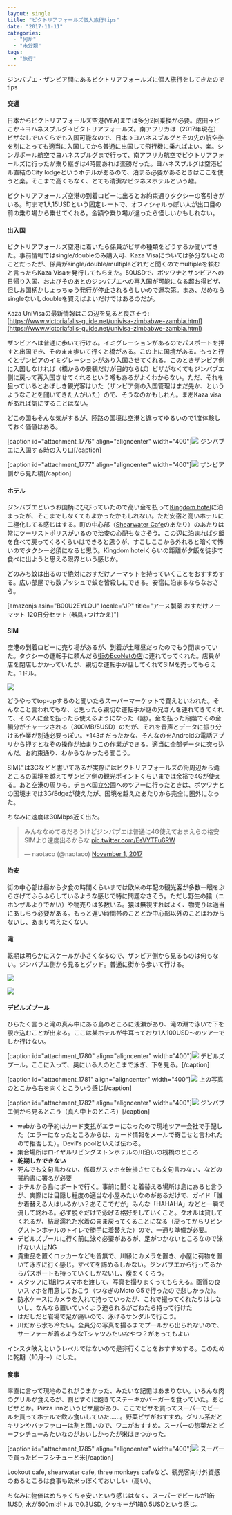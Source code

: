 ```yaml
---
layout: single
title: "ビクトリアフォールズ個人旅行tips"
date: "2017-11-11"
categories: 
  - "何か"
  - "未分類"
tags: 
  - "旅行"
---
```


ジンバブエ・ザンビア間にあるビクトリアフォールズに個人旅行をしてきたのでtips

#### 交通

日本からビクトリアフォールズ空港(VFA)までは多分2回乗換が必要。成田→どこか→ヨハネスブルグ→ビクトリアフォールズ。南アフリカは（2017年現在）ビザなしでいくらでも入国可能なので、日本→ヨハネスブルグとその先の航空券を別にとっても適当に入国してから普通に出国して飛行機に乗ればよい。楽。シンガポール航空でヨハネスブルグまで行って、南アフリカ航空でビクトリアフォールズに行ったが乗り継ぎは4時間あれば楽勝だった。ヨハネスブルグは空港ビル直結のCity lodgeというホテルがあるので、泊まる必要があるときはここを使うと楽。そこまで高くもなく、とても清潔なビジネスホテルという趣。

ビクトリアフォールズ空港の到着ロビーに出るとお約束通りタクシーの客引きがいる。町まで1人15USDという固定レートで、オフィシャルっぽい人が出口目の前の乗り場から乗せてくれる。金額や乗り場が違ったら怪しいかもしれない。

#### 出入国

ビクトリアフォールズ空港に着いたら係員がビザの種類をどうするか聞いてきた。事前情報ではsingle/doubleのみ購入可、Kaza Visaについては多分ないとのことだったが、係員がsingle/double/multipleどれだと聞くのでmultipleを頼むと言ったらKaza Visaを発行してもらえた。50USDで、ボツワナとザンビアへの日帰り入国、およびそのあとのジンバブエへの再入国が可能になる超お得ビザ、但しお国柄かしょっちゅう発行が停止されるらしいので運次第。まあ、だめならsingleないしdoubleを買えばよいだけではあるのだが。

Kaza UniVisaの最新情報はこの辺を見ると良さそう: [https://www.victoriafalls-guide.net/univisa-zimbabwe-zambia.html](https://www.victoriafalls-guide.net/univisa-zimbabwe-zambia.html)

ザンビアへは普通に歩いて行ける。イミグレーションがあるのでパスポートを押すと出国でき、そのまま歩いて行くと橋がある。この上に国境がある。もっと行くとザンビアのイミグレーションがあり入国させてくれる。このときザンビア側に入国しなければ（橋からの景観だけが目的ならば）ビザがなくてもジンバブエ側に戻って再入国させてくれるという噂もあるがよくわからない。ただ、それを狙っているとおぼしき観光客はいた（ザンビア側の入国管理はまだ先か、というようなことを聞いてきた人がいた）ので、そうなのかもしれん。まあKaza visaがあれば気にすることはない。

どこの国もそんな気がするが、陸路の国境は空港と違ってゆるいので1度体験しておく価値はある。

\[caption id="attachment\_1776" align="aligncenter" width="400"\][![](https://blog.naotaco.com/assets/images/posts/2017/11/DSC07072-400x267.jpg)](https://blog.naotaco.com/assets/images/posts/2017/11/DSC07072.jpg) ジンバブエに入国する時の入り口\[/caption\]

\[caption id="attachment\_1777" align="aligncenter" width="400"\][![](https://blog.naotaco.com/assets/images/posts/2017/11/DSC07060-400x267.jpg)](https://blog.naotaco.com/assets/images/posts/2017/11/DSC07060.jpg) ザンビア側から見た橋\[/caption\]

#### ホテル

ジンバブエというお国柄にびびっていたので高い金を払って[Kingdom hotel](https://www.google.co.jp/maps/place/The+Kingdom+Hotel/@-17.9272487,25.843551,17.75z/data=!4m14!1m8!3m7!1s0x0:0x0!2zMTfCsDU1JzM5LjEiUyAyNcKwNTAnMTUuOSJF!3b1!7e2!8m2!3d-17.9275152!4d25.8377579!3m4!1s0x0:0xb7db4e6a90558724!8m2!3d-17.928314!4d25.8429343)に泊まったが、そこまでしなくてもよかったかもしれない。ただ安宿と高いホテルに二極化してる感じはする。町の中心部（[Shearwater Cafe](https://www.google.co.jp/maps/place/Shearwater+Cafe/@-17.9275278,25.8372028,19z/data=!4m14!1m8!3m7!1s0x0:0x0!2zMTfCsDU1JzM5LjEiUyAyNcKwNTAnMTUuOSJF!3b1!7e2!8m2!3d-17.9275152!4d25.8377579!3m4!1s0x194fe54571cf98a7:0xaaf8c22b59926815!8m2!3d-17.9281852!4d25.8380715)のあたり）のあたりは常にツーリストポリスがいるので治安の心配もなさそう。この辺に泊まれば夕飯を食べて戻ってくるくらいはできると思うが、すこしここから外れると暗くて怖いのでタクシー必須になると思う。Kingdom hotelくらいの距離が夕飯を徒歩で食べに出ようと思える限界という感じか。

どのみち蚊は出るので絶対におすだけノーマットを持っていくことをおすすめする。広い部屋でも数プッシュで蚊を皆殺しにできる。安宿に泊まるならなおさら。

\[amazonjs asin="B00U2EYLOU" locale="JP" title="アース製薬 おすだけノーマット 120日分セット (器具+つけかえ)"\]

#### SIM

空港の到着ロビーに売り場があるが、到着が土曜昼だったのでもう閉まっていた。タクシーの運転手に頼んだら[街のEcoNetの店](https://www.google.co.jp/maps/place/17%C2%B055'39.1%22S+25%C2%B050'15.9%22E/@-17.9275137,25.8372108,19z/data=!3m1!4b1!4m6!3m5!1s0x0:0x0!7e2!8m2!3d-17.9275152!4d25.8377579)に連れてってくれた。店員が店を閉店しかかっていたが、親切な運転手が話してくれてSIMを売ってもらえた。1ドル。

![](https://blog.naotaco.com/assets/images/posts/2017/11/DSC07598-400x267.jpg)

どうやってtop-upするのと聞いたらスーパーマーケットで買えといわれた。そんなこと言われてもな、と思ったら親切な運転手が謎の兄さんを連れてきてくれて、その人に金を払ったら使えるようになった（謎）。金を払った段階でその金額分がチャージされる（300MB/5USD）のだが、それを音声とデータに振り分ける作業が別途必要っぽい。\*143# だったかな、そんなのをAndroidの電話アプリから押すとなぞの操作が始まりこの作業ができる。適当に全部データに突っ込んだ。お約束通り、わからなかったら聞こう。

SIMには3Gなどと書いてあるが実際にはビクトリアフォールズの街周辺から滝ところの国境を越えてザンビア側の観光ポイントくらいまでは余裕で4Gが使える。あと空港の周りも。チョベ国立公園へのツアーに行ったときは、ボツワナとの国境までは3G/Edgeが使えたが、国境を越えたあたりから完全に圏外になった。

ちなみに速度は30Mbps近く出た。

<blockquote class="twitter-tweet" data-lang="en"><p dir="ltr" lang="ja">みんななめてるだろうけどジンバブエは普通に4G使えておまえらの格安SIMより速度出るからな <a href="https://t.co/EsVYTFu6RW">pic.twitter.com/EsVYTFu6RW</a></p>— naotaco (@naotaco) <a href="https://twitter.com/naotaco/status/925668731895853056?ref_src=twsrc%5Etfw">November 1, 2017</a></blockquote>

#### 治安

街の中心部は昼から夕食の時間くらいまでは欧米の年配の観光客が多数一眼をぶらさげてふらふらしているような感じで特に問題なさそう。ただし野生の猿（ニホンザルよりでかい）や物売りは多数いる。猿は無視すればよく、物売りは適当にあしらう必要がある。もっと遅い時間帯のこととか中心部以外のことはわからないし、あまり考えたくない。

#### 滝

乾期は明らかにスケールが小さくなるので、ザンビア側から見るものは何もない。ジンバブエ側から見るとグッド。普通に街から歩いて行ける。

[![](https://blog.naotaco.com/assets/images/posts/2017/11/DSC07130-400x267.jpg)](https://blog.naotaco.com/assets/images/posts/2017/11/DSC07130.jpg)

[![](https://blog.naotaco.com/assets/images/posts/2017/11/DSC07127-400x267.jpg)](https://blog.naotaco.com/assets/images/posts/2017/11/DSC07127.jpg)

#### デビルズプール

ひらたく言うと滝の真ん中にある島のところに浅瀬があり、滝の淵で泳いで下を覗き込むことが出来る。ここは某ホテルが牛耳っており1人100USD～のツアーでしか行けない。

\[caption id="attachment\_1780" align="aligncenter" width="400"\][![](https://blog.naotaco.com/assets/images/posts/2017/11/DNZHJrJW0AAMfV5-400x267.jpg)](https://blog.naotaco.com/assets/images/posts/2017/11/DNZHJrJW0AAMfV5.jpg) デビルズプール。ここに入って、奥にいる人のとこまで泳ぎ、下を見る。\[/caption\]

\[caption id="attachment\_1781" align="aligncenter" width="400"\][![](https://blog.naotaco.com/assets/images/posts/2017/11/DNZIDU0W0AIRj7i-400x225.jpg)](https://blog.naotaco.com/assets/images/posts/2017/11/DNZIDU0W0AIRj7i.jpg) 上の写真のとこから右を向くとこういう感じ\[/caption\]

\[caption id="attachment\_1782" align="aligncenter" width="400"\][![](https://blog.naotaco.com/assets/images/posts/2017/11/DSC07140-400x267.jpg)](https://blog.naotaco.com/assets/images/posts/2017/11/DSC07140.jpg) ジンバブエ側から見るとこう（真ん中上のところ）\[/caption\]

- webからの予約はカード支払がエラーになったので現地ツアー会社で手配した（エラーになったところからは、カード情報をメールで寄こせと言われたので拒否した）。Devil's poolといえば伝わる。
- 集合場所はロイヤルリビングストンホテルの川沿いの桟橋のところ
- **乾期しかできない**
- 死んでも文句言わない、係員がスマホを破損させても文句言わない、などの誓約書に署名が必要
- ホテルから島にボートで行く。事前に聞くと着替える場所は島にあると言うが、実際には目隠し程度の適当な小屋みたいなのがあるだけで、ガイド「誰か着替える人はいるかい？あそこでだが」みんな「HAHAHA」などと一瞬で流して終わる。必ず脱ぐだけで泳げる格好をしていくこと。タオルは貸してくれるが、結局濡れた水着のまま戻ってくることになる（戻ってからリビングストンホテルのトイレで勝手に着替えた）ので、一通り準備が必要。
- デビルズプールに行く前に泳ぐ必要があるが、足がつかないところなので泳げない人はNG
- 貴重品を置くロッカーなども皆無で、川縁にカメラを置き、小屋に荷物を置いて泳ぎに行く感じ。すべてを諦めるしかない。ジンバブエから行ってるからパスポートも持っていくしかないし、腹をくくろう。
- スタッフに1組1つスマホを渡して、写真を撮りまくってもらえる。画質の良いスマホを用意しておこう（つなぎのMoto G5で行ったので悲しかった）。
- 防水ケースにカメラを入れて持っていったが、これで撮ってくれたりはしないし、なんなら置いていくよう迫られるがごねたら持って行けた
- はだしだと岩場で足が痛いので、泳げるサンダルで行こう。
- 川だから水も冷たい。全員分の写真を撮るまでプールから出られないので、サーファーが着るようなTシャツみたいなやつ？があってもよい

インスタ映えというレベルではないので是非行くことをおすすめする。このために乾期（10月～）にした。

#### 食事

率直に言って現地のこれがうまかった、みたいな記憶はあまりない。いろんな肉のグリルが食えるが、割とすぐに飽きてステーキかバーガーを食っていた。あとピザとか。Pizza innというピザ屋があり、ここでピザを買ってスーパーでビールを買ってホテルで飲み食いしていた……。野菜ピザがおすすめ。グリル系だとキリンやバッファローは割と固いので、ワニがおすすめ。スーパーの惣菜だとビーフシチューみたいなのがおいしかったが米はきつかった。

\[caption id="attachment\_1785" align="aligncenter" width="400"\][![](https://blog.naotaco.com/assets/images/posts/2017/11/DSC07078-400x267.jpg)](https://blog.naotaco.com/assets/images/posts/2017/11/DSC07078.jpg) スーパーで買ったビーフシチューと米\[/caption\]

Lookout cafe, shearwater cafe, three monkeys cafeなど、観光客向け外資感のあるところは食事も欧米っぽくておいしい（高い）。

ちなみに物価はめちゃくちゃ安いという感じはなく、スーパーでビールが1缶1USD, 水が500mlボトルで0.3USD, クッキーが1箱0.5USDという感じ。
